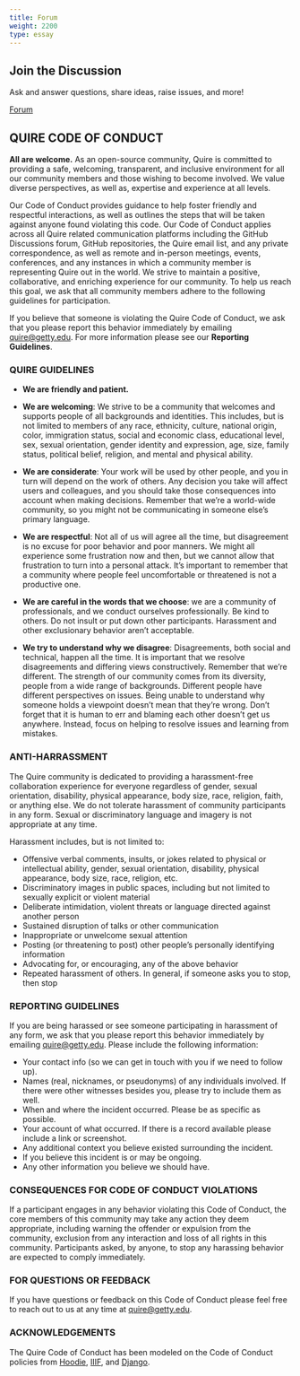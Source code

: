 ```yaml
---
title: Forum
weight: 2200
type: essay
---
```


## Join the Discussion

Ask and answer questions, share ideas, raise issues, and more!

<div class="action-button">

[Forum](https://quire/getty.edu/community)

</div>

## QUIRE CODE OF CONDUCT



**All are welcome.** As an open-source community, Quire is committed to providing a safe, welcoming, transparent, and inclusive environment for all our community members and those wishing to become involved. We value diverse perspectives, as well as, expertise and experience at all levels.

Our Code of Conduct provides guidance to help foster friendly and respectful interactions, as well as outlines the steps that will be taken against anyone found violating this code. Our Code of Conduct applies across all Quire related communication platforms including the GitHub Discussions forum, GitHub repositories, the Quire email list, and any private correspondence, as well as remote and in-person meetings, events, conferences, and any instances in which a community member is representing Quire out in the world. We strive to maintain a positive, collaborative, and enriching experience for our community. To help us reach this goal, we ask that all community members adhere to the following guidelines for participation.

If you believe that someone is violating the Quire Code of Conduct, we ask that you please report this behavior immediately by emailing quire@getty.edu. For more information please see our **Reporting Guidelines**.

### QUIRE GUIDELINES

- **We are friendly and patient.**

- **We are welcoming**: We strive to be a community that welcomes and supports people of all backgrounds and identities. This includes, but is not limited to members of any race, ethnicity, culture, national origin, color, immigration status, social and economic class, educational level, sex, sexual orientation, gender identity and expression, age, size, family status, political belief, religion, and mental and physical ability.

- **We are considerate**: Your work will be used by other people, and you in turn will depend on the work of others. Any decision you take will affect users and colleagues, and you should take those consequences into account when making decisions. Remember that we’re a world-wide community, so you might not be communicating in someone else’s primary language.

- **We are respectful**: Not all of us will agree all the time, but disagreement is no excuse for poor behavior and poor manners. We might all experience some frustration now and then, but we cannot allow that frustration to turn into a personal attack. It’s important to remember that a community where people feel uncomfortable or threatened is not a productive one.

- **We are careful in the words that we choose**: we are a community of professionals, and we conduct ourselves professionally. Be kind to others. Do not insult or put down other participants. Harassment and other exclusionary behavior aren’t acceptable.

- **We try to understand why we disagree**: Disagreements, both social and technical, happen all the time. It is important that we resolve disagreements and differing views constructively. Remember that we’re different. The strength of our community comes from its diversity, people from a wide range of backgrounds. Different people have different perspectives on issues. Being unable to understand why someone holds a viewpoint doesn’t mean that they’re wrong. Don’t forget that it is human to err and blaming each other doesn’t get us anywhere. Instead, focus on helping to resolve issues and learning from mistakes.


### ANTI-HARRASSMENT

The Quire community is dedicated to providing a harassment-free collaboration experience for everyone regardless of gender, sexual orientation, disability, physical appearance, body size, race, religion, faith, or anything else. We do not tolerate harassment of community participants in any form. Sexual or discriminatory language and imagery is not appropriate at any time.

Harassment includes, but is not limited to:

- Offensive verbal comments, insults, or jokes related to physical or intellectual ability, gender, sexual orientation, disability, physical appearance, body size, race, religion, etc.
- Discriminatory images in public spaces, including but not limited to sexually explicit or violent material
- Deliberate intimidation, violent threats or language directed against another person
- Sustained disruption of talks or other communication
- Inappropriate or unwelcome sexual attention
- Posting (or threatening to post) other people’s personally identifying information
- Advocating for, or encouraging, any of the above behavior
- Repeated harassment of others. In general, if someone asks you to stop, then stop


### REPORTING GUIDELINES

If you are being harassed or see someone participating in harassment of any form, we ask that you please report this behavior immediately by emailing quire@getty.edu. Please include the following information:

- Your contact info (so we can get in touch with you if we need to follow up).
- Names (real, nicknames, or pseudonyms) of any individuals involved. If there were other witnesses besides you, please try to include them as well.
- When and where the incident occurred. Please be as specific as possible.
- Your account of what occurred. If there is a record available please include a link or screenshot.
- Any additional context you believe existed surrounding the incident.
- If you believe this incident is or may be ongoing.
- Any other information you believe we should have.


### CONSEQUENCES FOR CODE OF CONDUCT VIOLATIONS

If a participant engages in any behavior violating this Code of Conduct, the core members of this community may take any action they deem appropriate, including warning the offender or expulsion from the community, exclusion from any interaction and loss of all rights in this community. Participants asked, by anyone, to stop any harassing behavior are expected to comply immediately.

### FOR QUESTIONS OR FEEDBACK

If you have questions or feedback on this Code of Conduct please feel free to reach out to us at any time at quire@getty.edu.

### ACKNOWLEDGEMENTS

The Quire Code of Conduct has been modeled on the Code of Conduct policies from [Hoodie](http://hood.ie/code-of-conduct/), [IIIF](https://iiif.io/event/conduct/), and [Django](https://www.djangoproject.com/conduct/).
